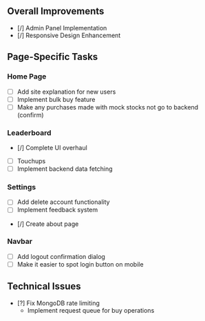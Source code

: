 ## Overall Improvements
- [/] Admin Panel Implementation
- [/] Responsive Design Enhancement

## Page-Specific Tasks

### Home Page
- [ ] Add site explanation for new users
- [ ] Implement bulk buy feature
- [ ] Make any purchases made with mock stocks not go to backend (confirm)

### Leaderboard
- [/] Complete UI overhaul
- [ ] Touchups
- [ ] Implement backend data fetching

### Settings
- [ ] Add delete account functionality
- [ ] Implement feedback system
- [/] Create about page

### Navbar
- [ ] Add logout confirmation dialog
- [ ] Make it easier to spot login button on mobile

## Technical Issues
- [?] Fix MongoDB rate limiting
    - Implement request queue for buy operations

